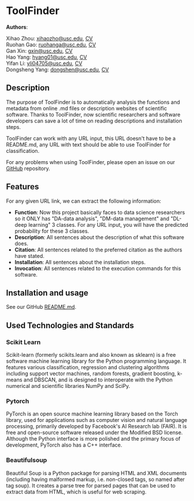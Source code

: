# ToolFinder

<b>Authors</b>:

Xihao Zhou: xihaozho@usc.edu, [CV](https://drive.google.com/file/d/1yEpapHdKz51QFCS7keB8RNbyjCUqYrxw/view)  
Ruohan Gao: ruohanga@usc.edu, [CV](https://drive.google.com/file/d/1ED3TDFpMZiveP1AULPJFEyZnrXP03x0l/view)  
Gan Xin: gxin@usc.edu, [CV](https://drive.google.com/file/d/18wP5TXjkcd-wG8QZAHv4ryXjECM4f_Fd/view)  
Hao Yang: hyang01@usc.edu, [CV](https://drive.google.com/file/d/1xEe-r8aZ-ZbUzmCEh_GU6n3RTWaZTSlX/view)  
Yifan Li: yli04705@usc.edu, [CV](https://drive.google.com/file/d/1GWmU-6UdR4Eowt9dZ0PV4nmUjKzM4hXh/view)  
Dongsheng Yang: dongshen@usc.edu, [CV](https://drive.google.com/file/d/1GklAEbLkHt-TFZnA_3y7p3dS2MJqTZUg/view)

## Description
The purpose of ToolFinder is to automatically analysis the functions and metadata from online .md files or description websites of scientific software. Thanks to ToolFinder, now scientific researchers and software developers can save a lot of time on reading descriptions and installation steps.

ToolFinder can work with any URL input, this URL doesn't have to be a README.md, any URL with text should be able to use ToolFinder for classification.

For any problems when using ToolFinder, please open an issue on our [GitHub](https://github.com/alvinzhou66/ToolFinder/issues) repository.

## Features
For any given URL link, we can extract the following information:
- <b>Function</b>: Now this project basically faces to data science researchers so it ONLY has "DA-data analysis", "DM-data management" and "DL-deep learning" 3 classes. For any URL input, you will have the predicted probability for these 3 classes.
- <b>Description</b>: All sentences about the description of what this software does.
- <b>Citation</b>: All sentences related to the preferred citation as the authors have stated.
- <b>Installation</b>: All sentences about the installation steps.
- <b>Invocation</b>: All sentences related to the execution commands for this software.

## Installation and usage
See our GitHub [README.md](https://github.com/alvinzhou66/ToolFinder/blob/main/README.md).

## Used Technologies and Standards
### Scikit Learn
Scikit-learn (formerly scikits.learn and also known as sklearn) is a free software machine learning library for the Python programming language. It features various classification, regression and clustering algorithms including support vector machines, random forests, gradient boosting, k-means and DBSCAN, and is designed to interoperate with the Python numerical and scientific libraries NumPy and SciPy.
### Pytorch
PyTorch is an open source machine learning library based on the Torch library, used for applications such as computer vision and natural language processing, primarily developed by Facebook's AI Research lab (FAIR). It is free and open-source software released under the Modified BSD license. Although the Python interface is more polished and the primary focus of development, PyTorch also has a C++ interface.
### Beautifulsoup
Beautiful Soup is a Python package for parsing HTML and XML documents (including having malformed markup, i.e. non-closed tags, so named after tag soup). It creates a parse tree for parsed pages that can be used to extract data from HTML, which is useful for web scraping.
